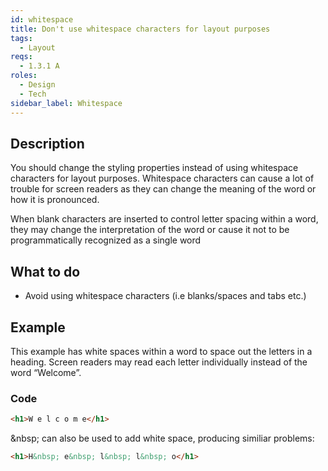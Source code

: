 ```yaml
---
id: whitespace
title: Don't use whitespace characters for layout purposes
tags:
  - Layout
reqs:
  - 1.3.1 A
roles:
  - Design
  - Tech
sidebar_label: Whitespace
---
```


## Description

You should change the styling properties instead of using whitespace characters for layout purposes. Whitespace characters can cause a lot of trouble for screen readers as they can change the meaning of the word or how it is pronounced.

When blank characters are inserted to control letter spacing within a word, they may change the interpretation of the word or cause it not to be programmatically recognized as a single word

## What to do

- Avoid using whitespace characters (i.e blanks/spaces and tabs etc.)

## Example

This example has white spaces within a word to space out the letters in a heading. Screen readers may read each letter individually instead of the word “Welcome”.

### Code

```html
<h1>W e l c o m e</h1>
```

&amp;nbsp; can also be used to add white space, producing similiar problems:

```html
<h1>H&nbsp; e&nbsp; l&nbsp; l&nbsp; o</h1>
```
